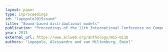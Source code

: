 ```yaml
---
layout: paper
type: inproceedings
id: "lopopolo2015sound"
title: "Sound-based distributional models"
publication: "Proceedings of the 11th International Conference on Computational Semantics"
year: 2015
external_url: https://www.aclweb.org/anthology/W15-0110
authors: "Lopopolo, Alessandro and van Miltenburg, Emiel"
---
```

